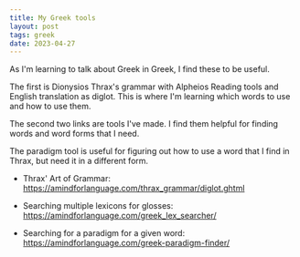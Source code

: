 ```yaml
---
title: My Greek tools
layout: post
tags: greek
date: 2023-04-27
---
```


As I'm learning to talk about Greek in Greek, I find these to be useful. 

The first is Dionysios Thrax's grammar with Alpheios Reading tools and English translation as diglot. This is where I'm learning which words to use and how to use them.

The second two links are tools I've made. I find them helpful for finding words and word forms that I need. 

The paradigm tool is useful for figuring out how to use a word that I find in Thrax, but need it in a different form.


* Thrax' Art of Grammar: <https://amindforlanguage.com/thrax_grammar/diglot.ghtml>

* Searching multiple lexicons for glosses: <https://amindforlanguage.com/greek_lex_searcher/>
 
* Searching for a paradigm for a given word: <https://amindforlanguage.com/greek-paradigm-finder/>

